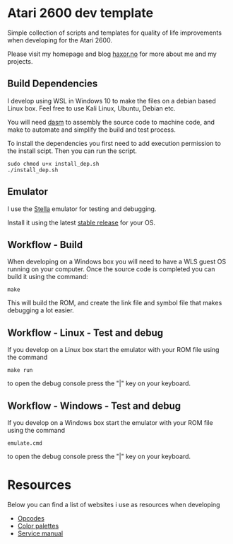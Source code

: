 # Atari 2600 dev template #
Simple collection of scripts and templates for quality of life improvements when developing for the Atari 2600.

Please visit my homepage and blog [haxor.no](https://www.haxor.no/) for more about me and my projects.

## Build Dependencies ##
I develop using WSL in Windows 10 to make the files on a debian based Linux box. Feel free to use Kali Linux, Ubuntu, Debian etc.

You will need [dasm](https://dasm-assembler.github.io/) to assembly the source code to machine code, and make to automate and simplify the build and test process.

To install the dependencies you first need to add execution permission to the install scipt. Then you can run the script.
```
sudo chmod u+x install_dep.sh
./install_dep.sh
```

## Emulator ##
I use the [Stella](https://stella-emu.github.io/) emulator for testing and debugging.

Install it using the latest [stable release](https://stella-emu.github.io/downloads.html) for your OS.

## Workflow - Build ##
When developing on a Windows box you will need to have a WLS guest OS running on your computer. Once the source code is completed you can build it using the command:

```
make
```

This will build the ROM, and create the link file and symbol file that makes debugging a lot easier.

## Workflow - Linux - Test and debug ##
If you develop on a Linux box start the emulator with your ROM file using the command

```
make run
```

to open the debug console press the "|" key on your keyboard.

## Workflow - Windows - Test and debug ##
If you develop on a Windows box start the emulator with your ROM file using the command

```
emulate.cmd
```

to open the debug console press the "|" key on your keyboard.

# Resources #
Below you can find a list of websites i use as resources when developing
* [Opcodes](http://www.6502.org/tutorials/6502opcodes.html)
* [Color palettes](https://en.wikipedia.org/wiki/List_of_video_game_console_palettes)
* [Service manual](http://www.atarimania.com/documents-atari-2600-vcs-technical-documents_3_2.html)